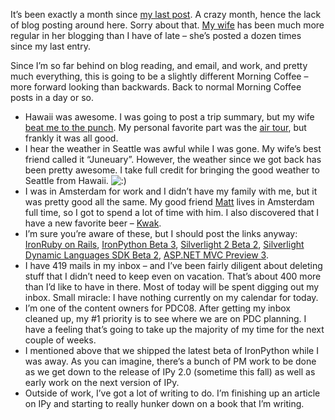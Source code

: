It’s been exactly a month since [my last
post](http://devhawk.net/2008/05/16/DevHawk+World+Tour+2008.aspx). A
crazy month, hence the lack of blog posting around here. Sorry about
that. [My wife](http://techiewife.spaces.live.com) has been much more
regular in her blogging than I have of late – she’s posted a dozen times
since my last entry.

Since I’m so far behind on blog reading, and email, and work, and pretty
much everything, this is going to be a slightly different Morning Coffee
– more forward looking than backwards. Back to normal Morning Coffee
posts in a day or so.

-   Hawaii was awesome. I was going to post a trip summary, but my wife
    [beat me to the
    punch](http://techiewife.spaces.live.com/Blog/cns!3DAECC033B88329C!2363.entry).
    My personal favorite part was the [air
    tour](http://www.wingsoverkauai.com/), but frankly it was all good.
-   I hear the weather in Seattle was awful while I was gone. My wife’s
    best friend called it “Juneuary”. However, the weather since we got
    back has been pretty awesome. I take full credit for bringing the
    good weather to Seattle from Hawaii.
    ![:)](http://devhawk.net/wp-includes/images/smilies/icon_smile.gif)
-   I was in Amsterdam for work and I didn’t have my family with me, but
    it was pretty good all the same. My good friend
    [Matt](http://technovangelist.com/) lives in Amsterdam full time, so
    I got to spend a lot of time with him. I also discovered that I have
    a new favorite beer –
    [Kwak](http://en.wikipedia.org/wiki/Pauwel_Kwak).
-   I’m sure you’re aware of these, but I should post the links anyway:
    [IronRuby on
    Rails](http://www.iunknown.com/2008/05/ironruby-and-rails.html),
    [IronPython Beta
    3](http://www.codeplex.com/IronPython/Release/ProjectReleases.aspx?ReleaseId=12988),
    [Silverlight 2 Beta
    2](http://weblogs.asp.net/scottgu/archive/2008/06/06/silverlight-2-beta2-released.aspx),
    [Silverlight Dynamic Languages SDK Beta
    2](http://www.codeplex.com/sdlsdk/Release/ProjectReleases.aspx?ReleaseId=14254),
    [ASP.NET MVC Preview
    3](http://weblogs.asp.net/scottgu/archive/2008/05/27/asp-net-mvc-preview-3-release.aspx).
-   I have 419 mails in my inbox – and I’ve been fairly diligent about
    deleting stuff that I didn’t need to keep even on vacation. That’s
    about 400 more than I’d like to have in there. Most of today will be
    spent digging out my inbox. Small miracle: I have nothing currently
    on my calendar for today.
-   I’m one of the content owners for PDC08. After getting my inbox
    cleaned up, my \#1 priority is to see where we are on PDC planning.
    I have a feeling that’s going to take up the majority of my time for
    the next couple of weeks.
-   I mentioned above that we shipped the latest beta of IronPython
    while I was away. As you can imagine, there’s a bunch of PM work to
    be done as we get down to the release of IPy 2.0 (sometime this
    fall) as well as early work on the next version of IPy.
-   Outside of work, I’ve got a lot of writing to do. I’m finishing up
    an article on IPy and starting to really hunker down on a book that
    I’m writing.

